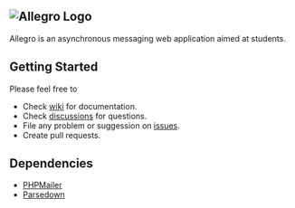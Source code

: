![Allegro Logo](https://user-images.githubusercontent.com/37447279/116271894-1800dd00-a789-11eb-8dad-971afed890cf.png)
---

Allegro is an asynchronous messaging web application aimed at students.

## Getting Started

Please feel free to

* Check [wiki](https://github.com/ogoregen/allegro/wiki) for documentation.
* Check [discussions](https://github.com/ogoregen/allegro/discussions) for questions.
* File any problem or suggession on [issues](https://github.com/ogoregen/allegro/issues).
* Create pull requests.

## Dependencies

* [PHPMailer](https://github.com/PHPMailer/PHPMailer)
* [Parsedown](https://github.com/erusev/parsedown)
